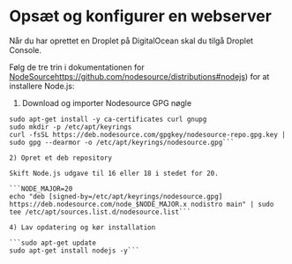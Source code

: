 # Opsæt og konfigurer en webserver

Når du har oprettet en Droplet på DigitalOcean skal du tilgå Droplet Console.

Følg de tre trin i dokumentationen for [NodeSource](https://github.com/nodesource/distributions#nodejs)https://github.com/nodesource/distributions#nodejs) for at installere Node.js:

1) Download og importer Nodesource GPG nøgle

```sudo apt-get update
sudo apt-get install -y ca-certificates curl gnupg
sudo mkdir -p /etc/apt/keyrings
curl -fsSL https://deb.nodesource.com/gpgkey/nodesource-repo.gpg.key | sudo gpg --dearmor -o /etc/apt/keyrings/nodesource.gpg```

2) Opret et deb repository

Skift Node.js udgave til 16 eller 18 i stedet for 20.

```NODE_MAJOR=20
echo "deb [signed-by=/etc/apt/keyrings/nodesource.gpg] https://deb.nodesource.com/node_$NODE_MAJOR.x nodistro main" | sudo tee /etc/apt/sources.list.d/nodesource.list```

4) Lav opdatering og kør installation

```sudo apt-get update
sudo apt-get install nodejs -y```





